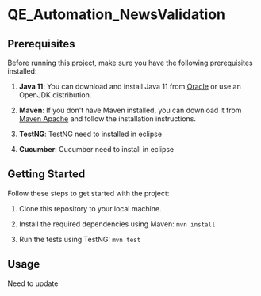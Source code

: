 # QE_Automation_NewsValidation

## Prerequisites

Before running this project, make sure you have the following prerequisites installed:

1. **Java 11**: You can download and install Java 11 from [Oracle](https://www.oracle.com/java/technologies/javase-jdk11-downloads.html) or use an OpenJDK distribution.

2. **Maven**: If you don't have Maven installed, you can download it from [Maven Apache](https://maven.apache.org/download.cgi) and follow the installation instructions.

3. **TestNG**: TestNG need to installed in eclipse

4. **Cucumber**: Cucumber need to install in eclipse 

## Getting Started

Follow these steps to get started with the project:

1. Clone this repository to your local machine.

2. Install the required dependencies using Maven: `mvn install`

3. Run the tests using TestNG: `mvn test`

## Usage
Need to update 
